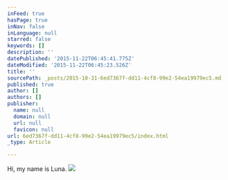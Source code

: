 ```yaml
---
inFeed: true
hasPage: true
inNav: false
inLanguage: null
starred: false
keywords: []
description: ''
datePublished: '2015-11-22T06:45:41.775Z'
dateModified: '2015-11-22T06:45:23.526Z'
title: ''
sourcePath: _posts/2015-10-31-6ed7367f-dd11-4cf8-99e2-54ea19979ec5.md
published: true
author: []
authors: []
publisher:
  name: null
  domain: null
  url: null
  favicon: null
url: 6ed7367f-dd11-4cf8-99e2-54ea19979ec5/index.html
_type: Article

---
```

Hi, my name is Luna.
![](https://the-grid-user-content.s3-us-west-2.amazonaws.com/97cbd434-adf1-44b7-85fc-677256b9d4d7.JPG)